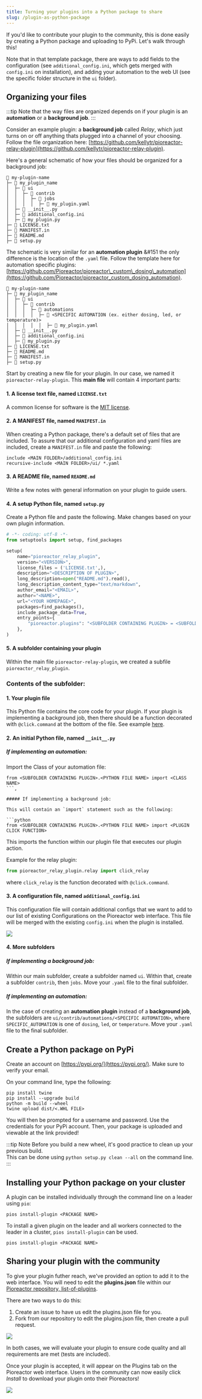 ```yaml
---
title: Turning your plugins into a Python package to share
slug: /plugin-as-python-package
---
```


If you'd like to contribute your plugin to the community, this is done easily by creating a Python package and uploading to PyPi. Let's walk through this!

Note that in that template package, there are ways to add fields to the configuration (see `additional_config.ini`, which gets merged with `config.ini` on installation), and adding your automation to the web UI (see the specific folder structure in the `ui` folder).

## Organizing your files

:::tip
Note that the way files are organized depends on if your plugin is an **automation** or a **background job**. 
:::

Consider an example plugin: a **background job** called _Relay_, which just turns on or off anything thats plugged into a channel of your choosing. Follow the file organization here: [https://github.com/kellytr/pioreactor-relay-plugin](https://github.com/kellytr/pioreactor-relay-plugin).

Here's a general schematic of how your files should be organized for a background job: 

```
📁 my-plugin-name
├─ 📁 my_plugin_name
│  ├─ 📁 ui
│  │  ├─ 📁 contrib
│  │  │  ├─ 📁 jobs
│  │  │  │  ├─ 📝 my_plugin.yaml
│  ├─ 📝 __init__.py
│  ├─ 📝 additional_config.ini
│  ├─ 📝 my_plugin.py
├─ 📝 LICENSE.txt
├─ 📝 MANIFEST.in
├─ 📝 README.md
├─ 📝 setup.py
```

The schematic is very similar for an **automation plugin** &#151 the only difference is the location of the `.yaml` file. Follow the template here for automation specific plugins:[https://github.com/Pioreactor/pioreactor\_custom\_dosing\_automation](https://github.com/Pioreactor/pioreactor_custom_dosing_automation).

```
📁 my-plugin-name
├─ 📁 my_plugin_name
│  ├─ 📁 ui
│  │  ├─ 📁 contrib
│  │  │  ├─ 📁 automations
│  │  │  │  ├─ 📁 <SPECIFIC AUTOMATION (ex. either dosing, led, or temperature)>
│  │  │  │  │  ├─ 📝 my_plugin.yaml
│  ├─ 📝 __init__.py
│  ├─ 📝 additional_config.ini
│  ├─ 📝 my_plugin.py
├─ 📝 LICENSE.txt
├─ 📝 README.md
├─ 📝 MANIFEST.in
├─ 📝 setup.py
```

Start by creating a new file for your plugin. In our case, we named it `pioreactor-relay-plugin`. This **main file** will contain 4 important parts: 

#### 1. A license text file, named `LICENSE.txt`

A common license for software is the [MIT license](https://opensource.org/licenses/MIT).

#### 2. A MANIFEST file, named `MANIFEST.in`

When creating a Python package, there's a default set of files that are included. To assure that our additional configuration and yaml files are included, create a `MANIFEST.in` file and paste the following:

```
include <MAIN FOLDER>/additional_config.ini
recursive-include <MAIN FOLDER>/ui/ *.yaml
```

#### 3. A README file, named `README.md` 

Write a few notes with general information on your plugin to guide users. 

#### 4. A setup Python file, named `setup.py`

Create a Python file and paste the following. Make changes based on your own plugin information.

```python
# -*- coding: utf-8 -*-
from setuptools import setup, find_packages

setup(
    name="pioreactor_relay_plugin",
    version="<VERSION>",
    license_files = ('LICENSE.txt',),
    description="<DESCRIPTION OF PLUGIN>",
    long_description=open("README.md").read(),
    long_description_content_type="text/markdown",
    author_email="<EMAIL>",
    author="<NAME>",
    url="<YOUR HOMEPAGE>",
    packages=find_packages(),
    include_package_data=True,
    entry_points={
        "pioreactor.plugins": "<SUBFOLDER CONTAINING PLUGIN> = <SUBFOLDER CONTAINING PLUGIN>"
    },
)
```

#### 5. A subfolder containing your plugin

Within the main file `pioreactor-relay-plugin`, we created a subfile `pioreactor_relay_plugin`. 

### Contents of the subfolder: 

#### 1. Your plugin file

This Python file contains the core code for your plugin. If your plugin is implementing a background job, then there should be a
function decorated with `@click.command` at the bottom of the file. See example [here](https://github.com/kellytr/pioreactor-relay-plugin/blob/d3fd10dab2bd3b460e2b00223d7d9dd9ae3165d8/pioreactor_relay_plugin/relay.py#L60-L83).

#### 2. An initial Python file, named `__init__.py`

##### If implementing an automation:
Import the Class of your automation file:  

```
from <SUBFOLDER CONTAINING PLUGIN>.<PYTHON FILE NAME> import <CLASS NAME>
```,

##### If implementing a background job:

This will contain an `import` statement such as the following: 

```python
from <SUBFOLDER CONTAINING PLUGIN>.<PYTHON FILE NAME> import <PLUGIN CLICK FUNCTION>
```
This imports the function within our plugin file that executes our plugin action. 

Example for the relay plugin:

```python
from pioreactor_relay_plugin.relay import click_relay
```

where `click_relay` is the function decorated with `@click.command`.

#### 3. A configuration file, named `additional_config.ini`

This configuration file will contain additional configs that we want to add to our list of existing Configurations on the Pioreactor web interface. This file will be merged with the existing `config.ini` when the plugin is installed. 

![](/img/developer-guide/python-package-new-config.png)

#### 4. More subfolders

##### If implementing a background job:

Within our main subfolder, create a subfolder named `ui`. Within that, create a subfolder `contrib`, then `jobs`. Move your `.yaml` file to the final subfolder.

##### If implementing an automation:

In the case of creating an **automation plugin** instead of a **background job**, the subfolders are `ui/contrib/automations/<SPECIFIC AUTOMATION>`, where `SPECIFIC_AUTOMATION` is one of `dosing`, `led`, or `temperature`. Move your `.yaml` file to the final subfolder.


## Create a Python package on PyPi

Create an account on [https://pypi.org/](https://pypi.org/). Make sure to verify your email.

On your command line, type the following:

```
pip install twine
pip install --upgrade build
python -m build --wheel		
twine upload dist/<.WHL FILE>
```

You will then be prompted for a username and password. Use the credentials for your PyPi account. Then, your package is uploaded and viewable at the link provided! 

:::tip Note
Before you build a new wheel, it's good practice to clean up your previous build.  
This can be done using `python setup.py clean --all` on the command line. 
:::

## Installing your Python package on your cluster

A plugin can be installed individually through the command line on a leader using `pio`:

```
pios install-plugin <PACKAGE NAME>
```

To install a given plugin on the leader and all workers connected to the leader in a cluster, `pios install-plugin` can be used. 
 
```
pios install-plugin <PACKAGE NAME>
```

## Sharing your plugin with the community

To give your plugin futher reach, we've provided an option to add it to the web interface. You will need to edit the **plugins.json** file within our [Pioreactor repository, list-of-plugins](https://github.com/Pioreactor/list-of-plugins). 

There are two ways to do this: 

1.	Create an issue to have us edit the plugins.json file for you. 
2.	Fork from our repository to edit the plugins.json file, then create a pull request. 

![](/img/developer-guide/python-package-pull-or-issue.png)

In both cases, we will evaluate your plugin to ensure code quality and all requirements are met (tests are included). 

Once your plugin is accepted, it will appear on the Plugins tab on the Pioreactor web interface. Users in the community can now easily click _Install_ to download your plugin onto their Pioreactors!

![](/img/developer-guide/python-package-plugins.png)
